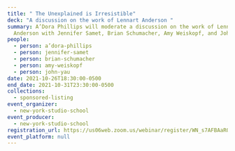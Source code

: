 ```yaml
---
title: " The Unexplained is Irresistible"
deck: "A discussion on the work of Lennart Anderson "
summary: A’Dora Phillips will moderate a discussion on the work of Lennart
  Anderson with Jennifer Samet, Brian Schumacher, Amy Weiskopf, and John Yau.
people:
  - person: a’dora-phillips
  - person: jennifer-samet
  - person: brian-schumacher
  - person: amy-weiskopf
  - person: john-yau
date: 2021-10-26T18:30:00-0500
end_date: 2021-10-31T23:30:00-0500
collections:
  - sponsored-listing
event_organizer:
  - new-york-studio-school
event_producer:
  - new-york-studio-school
registration_url: https://us06web.zoom.us/webinar/register/WN_s7AFBAaRQFG8GLxRr9pw0g
event_platform: null
---
```

